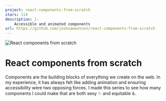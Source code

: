 ```yaml
---
project: react-components-from-scratch
stars: 114
description: |-
    Accessible and animated components
url: https://github.com/joshuawootonn/react-components-from-scratch
---
```


![React components from scratch](public/seo.png)

# React components from scratch

Components are the building blocks of everything we create on the web. In my experience, it has always felt like adding animation and ensuring accessibility were two opposing forces. I made this series to see how many components I could make that are both sexy ✨ and equitable ♿.
